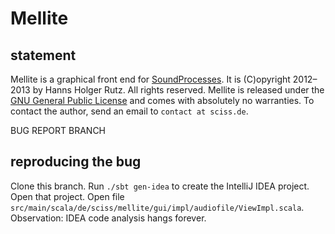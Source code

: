 # Mellite

## statement

Mellite is a graphical front end for [SoundProcesses](http://github.com/Sciss/SoundProcesses). It is (C)opyright 2012&ndash;2013 by Hanns Holger Rutz. All rights reserved. Mellite is released under the [GNU General Public License](http://github.com/Sciss/Mellite/blob/master/licenses/Mellite-License.txt) and comes with absolutely no warranties. To contact the author, send an email to `contact at sciss.de`.

BUG REPORT BRANCH

## reproducing the bug

Clone this branch. Run `./sbt gen-idea` to create the IntelliJ IDEA project. Open that project. Open file `src/main/scala/de/sciss/mellite/gui/impl/audiofile/ViewImpl.scala`. Observation: IDEA code analysis hangs forever.
